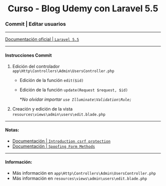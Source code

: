 
<!-- title -->
<h1 align="center">Curso - Blog Udemy con Laravel 5.5</h1>
<!-- end title -->

<!-- commit name -->
### Commit | __Editar usuarios__
<!-- end commit name -->

- - - - - - - - - - - - - - - - - - - - - - - - - - - - - -

<!-- official documentation -->
[Documentación oficial | `Laravel 5.5` ](https://laravel.com/docs/5.5/)
<!-- end official documentation -->

- - - - - - - - - - - - - - - - - - - - - - - - - - - - - -

<!-- commit instructions -->
#### Instrucciones Commit
1. Edición del controlador `app\Http\Controllers\Admin\UsersController.php`
   - Edición de la función `edit($id)`
   - Edición de la función `update(Request $request, $id)`
     
     **No olvidar importar `use Illuminate\Validation\Rule;`*
2. Creación y edición de la vista `resources\views\admin\users\edit.blade.php`
<!-- end commit instructions -->

- - - - - - - - - - - - - - - - - - - - - - - - - - - - - -

<!-- notes -->
#### Notas:
- [Documentación | `Introduction csrf protection`](https://laravel.com/docs/5.5/csrf#csrf-introduction)
- [Documentación | `Spoofing Form Methods`](https://laravel.com/docs/5.5/controllers#resource-controllers)
<!-- end notes -->

- - - - - - - - - - - - - - - - - - - - - - - - - - - - - -

<!-- information -->
#### Información:
- Más información en `app\Http\Controllers\Admin\UsersController.php`
- Más información en `resources\views\admin\users\edit.blade.php`
<!-- end information -->